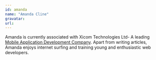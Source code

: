 ```yaml
---
id: amanda
name: "Amanda Cline"
gravatar:
url:
---
```


Amanda is currently associated with Xicom Technologies Ltd- A leading [Mobile Application Development Company](http://www.xicom.biz/services/mobile-application-development/). Apart from writing articles, Amanda enjoys internet surfing and training young and enthusiastic web developers.
